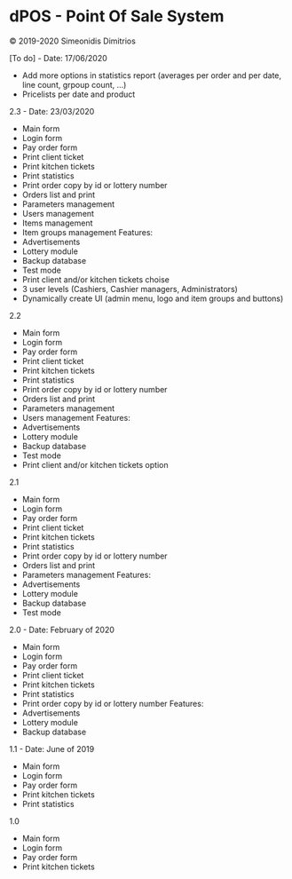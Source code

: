 # dPOS - Point Of Sale System

© 2019-2020 Simeonidis Dimitrios


[To do] - Date: 17/06/2020
- Add more options in statistics report (averages per order and per date, line count, grpoup count, ...)
- Pricelists per date and product

2.3 - Date: 23/03/2020
- Main form
- Login form
- Pay order form
- Print client ticket
- Print kitchen tickets
- Print statistics
- Print order copy by id or lottery number
- Orders list and print
- Parameters management
- Users management
- Items management
- Item groups management
Features:
- Advertisements
- Lottery module
- Backup database
- Test mode
- Print client and/or kitchen tickets choise
- 3 user levels (Cashiers, Cashier managers, Administrators)
- Dynamically create UI (admin menu, logo and item groups and buttons)


2.2
- Main form
- Login form
- Pay order form
- Print client ticket
- Print kitchen tickets
- Print statistics
- Print order copy by id or lottery number
- Orders list and print
- Parameters management
- Users management
Features:
- Advertisements
- Lottery module
- Backup database
- Test mode
- Print client and/or kitchen tickets option


2.1
- Main form
- Login form
- Pay order form
- Print client ticket
- Print kitchen tickets
- Print statistics
- Print order copy by id or lottery number
- Orders list and print
- Parameters management
Features:
- Advertisements
- Lottery module
- Backup database
- Test mode


2.0 - Date: February of 2020
- Main form
- Login form
- Pay order form
- Print client ticket
- Print kitchen tickets
- Print statistics
- Print order copy by id or lottery number
Features:
- Advertisements
- Lottery module
- Backup database


1.1 - Date: June of 2019
- Main form
- Login form
- Pay order form
- Print kitchen tickets
- Print statistics

1.0
- Main form
- Login form
- Pay order form
- Print kitchen tickets
